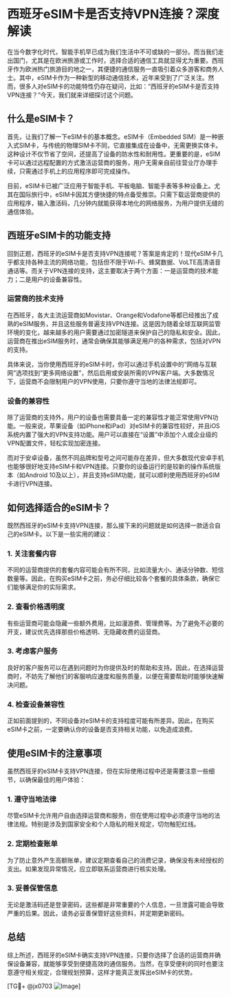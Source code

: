 # 西班牙eSIM卡是否支持VPN连接？深度解读

在当今数字化时代，智能手机早已成为我们生活中不可或缺的一部分。而当我们走出国门，尤其是在欧洲旅游或工作时，选择合适的通信工具就显得尤为重要。西班牙作为欧洲热门旅游目的地之一，其便捷的通信服务一直吸引着众多游客和商务人士。其中，eSIM卡作为一种新型的移动通信技术，近年来受到了广泛关注。然而，很多人对eSIM卡的功能特性仍存在疑问，比如：“西班牙的eSIM卡是否支持VPN连接？”今天，我们就来详细探讨这个问题。

## 什么是eSIM卡？

首先，让我们了解一下eSIM卡的基本概念。eSIM卡（Embedded SIM）是一种嵌入式SIM卡，与传统的物理SIM卡不同，它直接集成在设备中，无需更换实体卡。这种设计不仅节省了空间，还提高了设备的防水性和耐用性。更重要的是，eSIM卡可以通过远程配置的方式激活运营商的服务，用户无需亲自前往营业厅办理手续，只需通过手机上的应用程序即可完成操作。

目前，eSIM卡已被广泛应用于智能手机、平板电脑、智能手表等多种设备上。尤其在国际旅行中，eSIM卡因其方便快捷的特点备受推崇。只需下载运营商提供的应用程序，输入激活码，几分钟内就能获得本地化的网络服务，为用户提供无缝的通信体验。

## 西班牙eSIM卡的功能支持

回到正题，西班牙的eSIM卡是否支持VPN连接呢？答案是肯定的！现代eSIM卡几乎都支持各种主流的网络功能，包括但不限于Wi-Fi、蜂窝数据、VoLTE高清语音通话等。而关于VPN连接的支持，这主要取决于两个方面：一是运营商的技术能力；二是用户的设备兼容性。

### 运营商的技术支持

在西班牙，各大主流运营商如Movistar、Orange和Vodafone等都已经推出了成熟的eSIM服务，并且这些服务普遍支持VPN连接。这是因为随着全球互联网监管环境的变化，越来越多的用户需要通过加密隧道来保护自己的隐私和安全。因此，运营商在推出eSIM服务时，通常会确保其能够满足用户的各种需求，包括对VPN的支持。

具体来说，当你使用西班牙的eSIM卡时，你可以通过手机设置中的“网络与互联网”选项找到“更多网络设置”，然后启用或安装所需的VPN客户端。大多数情况下，运营商不会限制用户的VPN使用，只要你遵守当地的法律法规即可。

### 设备的兼容性

除了运营商的支持外，用户的设备也需要具备一定的兼容性才能正常使用VPN功能。一般来说，苹果设备（如iPhone和iPad）对eSIM卡的兼容性较好，并且iOS系统内置了强大的VPN支持功能。用户可以直接在“设置”中添加个人或企业级的VPN配置文件，轻松实现加密连接。

而对于安卓设备，虽然不同品牌和型号之间可能存在差异，但大多数现代安卓手机也能够很好地支持eSIM卡和VPN连接。只要你的设备运行的是较新的操作系统版本（如Android 10及以上），并且支持eSIM功能，就可以顺利使用西班牙的eSIM卡进行VPN连接。

## 如何选择适合的eSIM卡？

既然西班牙的eSIM卡支持VPN连接，那么接下来的问题就是如何选择一款适合自己的eSIM卡。以下是一些实用的建议：

### 1. 关注套餐内容

不同的运营商提供的套餐内容可能会有所不同，比如流量大小、通话分钟数、短信数量等。因此，在购买eSIM卡之前，务必仔细比较各个套餐的具体条款，确保它们能够满足你的实际需求。

### 2. 查看价格透明度

有些运营商可能会隐藏一些额外费用，比如漫游费、管理费等。为了避免不必要的开支，建议优先选择那些价格透明、无隐藏收费的运营商。

### 3. 考虑客户服务

良好的客户服务可以在遇到问题时为你提供及时的帮助和支持。因此，在选择运营商时，不妨先了解他们的客服响应速度和服务质量，以便在需要帮助时能够快速解决问题。

### 4. 检查设备兼容性

正如前面提到的，不同设备对eSIM卡的支持程度可能有所差异。因此，在购买eSIM卡之前，一定要确认你的设备是否支持相关功能，以免造成浪费。

## 使用eSIM卡的注意事项

虽然西班牙的eSIM卡支持VPN连接，但在实际使用过程中还是需要注意一些细节，以确保最佳的用户体验：

### 1. 遵守当地法律

尽管eSIM卡允许用户自由选择运营商和服务，但在使用过程中必须遵守当地的法律法规。特别是涉及到国家安全和个人隐私的相关规定，切勿触犯红线。

### 2. 定期检查账单

为了防止意外产生高额账单，建议定期查看自己的消费记录，确保没有未经授权的支出。如果发现异常情况，应立即联系运营商进行核实处理。

### 3. 妥善保管信息

无论是激活码还是登录密码，这些都是非常重要的个人信息，一旦泄露可能会导致严重的后果。因此，请务必妥善保管好这些资料，并定期更新密码。

## 总结

综上所述，西班牙的eSIM卡确实支持VPN连接，只要你选择了合适的运营商并确保设备兼容，就能够享受到便捷高效的通信服务。当然，在享受便利的同时也要注意遵守相关规定，合理规划预算，这样才能真正发挥出eSIM卡的优势。

[TG💪+ @jx0703 ![Image](https://github.com/user-attachments/assets/dbca1d08-cadb-493c-b0ec-ad6f7a83f270)]